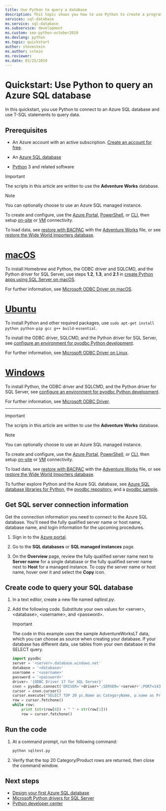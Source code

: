 ```yaml
---
title: Use Python to query a database
description: This topic shows you how to use Python to create a program that connects to an Azure SQL database and query it using Transact-SQL statements.
services: sql-database
ms.service: sql-database
ms.subservice: development
ms.custom: seo-python-october2019
ms.devlang: python
ms.topic: quickstart
author: stevestein
ms.author: sstein
ms.reviewer:
ms.date: 03/25/2019
---
```

# Quickstart: Use Python to query an Azure SQL database

In this quickstart, you use Python to connect to an Azure SQL database and use T-SQL statements to query data.

## Prerequisites

- An Azure account with an active subscription. [Create an account for free](https://azure.microsoft.com/free/?ref=microsoft.com&utm_source=microsoft.com&utm_medium=docs&utm_campaign=visualstudio).

- An [Azure SQL database](sql-database-single-database-get-started.md)
  
- [Python](https://python.org/downloads) 3 and related software

> [!IMPORTANT]
> The scripts in this article are written to use the **Adventure Works** database.

> [!NOTE]
> You can optionally choose to use an Azure SQL managed instance.
>
> To create and configure, use the [Azure Portal](sql-database-managed-instance-get-started.md), [PowerShell](scripts/sql-database-create-configure-managed-instance-powershell.md), or [CLI](https://medium.com/azure-sqldb-managed-instance/working-with-sql-managed-instance-using-azure-cli-611795fe0b44), then setup [on-site](sql-database-managed-instance-configure-p2s.md) or [VM](sql-database-managed-instance-configure-vm.md) connectivity.
>
> To load data, see [restore with BACPAC](sql-database-import.md) with the [Adventure Works](https://github.com/Microsoft/sql-server-samples/tree/master/samples/databases/adventure-works) file, or see [restore the Wide World Importers database](sql-database-managed-instance-get-started-restore.md).

  # [macOS](#tab/macos)

  To install Homebrew and Python, the ODBC driver and SQLCMD, and the Python driver for SQL Server, use steps **1.2**, **1.3**, and **2.1** in [create Python apps using SQL Server on macOS](https://www.microsoft.com/sql-server/developer-get-started/python/mac/).

  For further information, see [Microsoft ODBC Driver on macOS](/sql/connect/odbc/linux-mac/installing-the-microsoft-odbc-driver-for-sql-server).

  # [Ubuntu](#tab/ubuntu)

  To install Python and other required packages, use `sudo apt-get install python python-pip gcc g++ build-essential`.

  To install the ODBC driver, SQLCMD, and the Python driver for SQL Server, see [configure an environment for pyodbc Python development](/sql/connect/python/pyodbc/step-1-configure-development-environment-for-pyodbc-python-development#linux).

  For further information, see [Microsoft ODBC Driver on Linux](/sql/connect/odbc/linux-mac/installing-the-microsoft-odbc-driver-for-sql-server).

  # [Windows](#tab/windows)

  To install Python, the ODBC driver and SQLCMD, and the Python driver for SQL Server, see [configure an environment for pyodbc Python development](/sql/connect/python/pyodbc/step-1-configure-development-environment-for-pyodbc-python-development#windows).

  For further information, see [Microsoft ODBC Driver](/sql/connect/odbc/microsoft-odbc-driver-for-sql-server).

---

> [!IMPORTANT]
> The scripts in this article are written to use the **Adventure Works** database.

> [!NOTE]
> You can optionally choose to use an Azure SQL managed instance.
>
> To create and configure, use the [Azure Portal](sql-database-managed-instance-get-started.md), [PowerShell](scripts/sql-database-create-configure-managed-instance-powershell.md), or [CLI](https://medium.com/azure-sqldb-managed-instance/working-with-sql-managed-instance-using-azure-cli-611795fe0b44), then setup [on-site](sql-database-managed-instance-configure-p2s.md) or [VM](sql-database-managed-instance-configure-vm.md) connectivity.
>
> To load data, see [restore with BACPAC](sql-database-import.md) with the [Adventure Works](https://github.com/Microsoft/sql-server-samples/tree/master/samples/databases/adventure-works) file, or see [restore the Wide World Importers database](sql-database-managed-instance-get-started-restore.md).

To further explore Python and the Azure SQL database, see [Azure SQL database libraries for Python](/python/api/overview/azure/sql), the [pyodbc repository](https://github.com/mkleehammer/pyodbc/wiki/), and a [pyodbc sample](https://github.com/mkleehammer/pyodbc/wiki/Getting-started).

## Get SQL server connection information

Get the connection information you need to connect to the Azure SQL database. You'll need the fully qualified server name or host name, database name, and login information for the upcoming procedures.

1. Sign in to the [Azure portal](https://portal.azure.com/).

2. Go to the **SQL databases**  or **SQL managed instances** page.

3. On the **Overview** page, review the fully qualified server name next to **Server name** for a single database or the fully qualified server name next to **Host** for a managed instance. To copy the server name or host name, hover over it and select the **Copy** icon.

## Create code to query your SQL database 

1. In a text editor, create a new file named *sqltest.py*.  
   
1. Add the following code. Substitute your own values for \<server>, \<database>, \<username>, and \<password>.
   
   >[!IMPORTANT]
   >The code in this example uses the sample AdventureWorksLT data, which you can choose as source when creating your database. If your database has different data, use tables from your own database in the SELECT query. 
   
   ```python
   import pyodbc
   server = '<server>.database.windows.net'
   database = '<database>'
   username = '<username>'
   password = '<password>'
   driver= '{ODBC Driver 17 for SQL Server}'
   cnxn = pyodbc.connect('DRIVER='+driver+';SERVER='+server+';PORT=1433;DATABASE='+database+';UID='+username+';PWD='+ password)
   cursor = cnxn.cursor()
   cursor.execute("SELECT TOP 20 pc.Name as CategoryName, p.name as ProductName FROM [SalesLT].[ProductCategory] pc JOIN [SalesLT].[Product] p ON pc.productcategoryid = p.productcategoryid")
   row = cursor.fetchone()
   while row:
       print (str(row[0]) + " " + str(row[1]))
       row = cursor.fetchone()
   ```
   

## Run the code

1. At a command prompt, run the following command:

   ```cmd
   python sqltest.py
   ```

1. Verify that the top 20 Category/Product rows are returned, then close the command window.

## Next steps

- [Design your first Azure SQL database](sql-database-design-first-database.md)
- [Microsoft Python drivers for SQL Server](https://docs.microsoft.com/sql/connect/python/python-driver-for-sql-server/)
- [Python developer center](https://azure.microsoft.com/develop/python/?v=17.23h)

